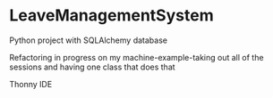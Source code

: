 # LeaveManagementSystem
 Python project with SQLAlchemy database
 
 Refactoring in progress on my machine-example-taking out all of the sessions and having one class that does that

Thonny IDE
